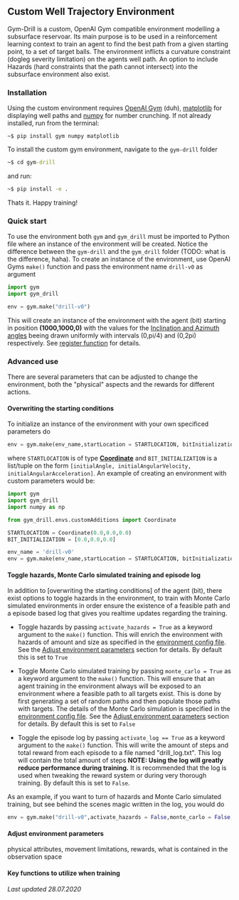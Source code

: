## Custom Well Trajectory Environment

Gym-Drill is a custom, OpenAI Gym compatible environment modelling a subsurface reservoar. Its main purpose is to be used in a reinforcement learning context to train an agent to find the best path from a given starting point, to a set of target balls. The environment inflicts a curvature constraint (dogleg severity limitation) on the agents well path. An option to include Hazards (hard constraints that the path cannot intersect) into the subsurface environment also exist. 

### Installation

Using the custom environment requires [OpenAI Gym](https://gym.openai.com/) (duh), [matplotlib](https://matplotlib.org/) for displaying well paths and [numpy](https://numpy.org/) for number crunching. If not already installed, run from the terminal:

```
~$ pip install gym numpy matplotlib
```

To install the custom gym environment, navigate to the ``gym-drill`` folder

```cmd
~$ cd gym-drill
```

and run:

```cmd
~$ pip install -e .
```

Thats it. Happy training!
### Quick start

To use the environment both ``gym`` and ``gym_drill`` must be imported to Python file where an instance of the environment will be created. Notice the difference between the ``gym-drill`` and the ``gym_drill`` folder (TODO: what is the difference, haha). To create an instance of the environment, use OpenAI Gyms ``make()`` function and pass the environment name ``drill-v0`` as argument

```python
import gym
import gym_drill

env = gym.make("drill-v0")
```
This will create an instance of the environment with the agent (bit) starting in position **(1000,1000,0)** with the values for the  [Inclination and Azimuth angles](https://www.researchgate.net/figure/a-Azimuth-and-inclination-when-drilling-a-directional-well-b-The-azimuth-of-a_fig2_320511730) beeing drawn uniformly with intervals (0,pi/4) and (0,2pi) respectively. See [register function](gym_drill/__init__.py) for details.

### Advanced use

There are several parameters that can be adjusted to change the environment, both the "physical" aspects and the rewards for different actions.
 
#### Overwriting the starting conditions
To initialize an instance of the environment with your own specificed parameters do

```python
env = gym.make(env_name,startLocation = STARTLOCATION, bitInitialization = BIT_INITIALIZATION)
```
where `STARTLOCATION` is of type [**Coordinate**](gym_drill/envs/Coordinate.py) and `BIT_INITIALIZATION` is a list/tuple on the form `[initialAngle, initialAngularVelocity, initialAngularAcceleration]`. An example of creating an environment with custom parameters would be:

```python
import gym
import gym_drill
import numpy as np 

from gym_drill.envs.customAdditions import Coordinate

STARTLOCATION = Coordinate(0.0,0.0,0.0)
BIT_INITIALIZATION = [0.0,0.0,0.0]

env_name = 'drill-v0'
env = gym.make(env_name,startLocation = STARTLOCATION, bitInitialization = BIT_INITIALIZATION)
```
#### Toggle hazards, Monte Carlo simulated training and episode log

In addition to [overwriting the starting conditions] of the agent (bit), there exist options to toggle hazards in the environment, to train with Monte Carlo simulated environments in order ensure the existence of a feasible path and a episode based log that gives you realtime updates regarding the training.

- Toggle hazards by passing ``activate_hazards = True`` as a keyword argument to the ``make()`` function. This will enrich the environment with hazards of amount and size as specified in the [environment config file](gym_drill/envs/environment_config.py). See the [Adjust environment parameters](#adjust-environment-parameters) section for details. By default this is set to ``True``

- Toggle Monte Carlo simulated training by passing ``monte_carlo = True`` as a keyword argument to the ``make()`` function. This will ensure that an agent training in the environment always will be exposed to an environment where a feasible path to all targets exist. This is done by first generating a set of random paths and then populate those paths with targets. The details of the Monte Carlo simulation is specified in the [environment config file](gym_drill/envs/environment_config.py). See the [Adjust environment parameters](#adjust-environment-parameters) section for details. By default this is set to ``False``

- Toggle the episode log by passing ``activate_log == True`` as a keyword argument to the ``make()`` function. This will write the amount of steps and total reward from each episode to a file named "drill_log.txt". This log will contain the total amount of steps **NOTE: Using the log will greatly reduce performance during training.** It is recommended that the log is used when tweaking the reward system or during very thorough training. By default this is set to ``False``.  

As an example, if you want to turn of hazards and Monte Carlo simulated training, but see behind the scenes magic written in the log, you would do

```python
env = gym.make("drill-v0",activate_hazards = False,monte_carlo = False,activate_log = True)
```

#### Adjust environment parameters
physical attributes, movement limitations, rewards, what is contained in the observation space 
#### Key functions to utilize when training

*Last updated 28.07.2020*